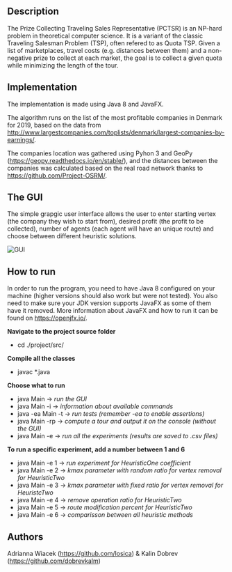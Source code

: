## Description
The Prize Collecting Traveling Sales Representative (PCTSR) is an NP-hard problem in theoretical computer science. It is a variant of the classic Traveling Salesman Problem (TSP), often refered to as Quota TSP. Given a list of marketplaces, travel costs (e.g. distances between them) and a non-negative prize to collect at each market, the goal is to collect a given quota while minimizing the length of the tour.

## Implementation
The implementation is made using Java 8 and JavaFX.

The algorithm runs on the list of the most profitable companies in Denmark for 2019, based on the data from http://www.largestcompanies.com/toplists/denmark/largest-companies-by-earnings/.

The companies location was gathered using Pyhon 3 and GeoPy (https://geopy.readthedocs.io/en/stable/), and the distances between the companies was calculated based on the real road network thanks to https://github.com/Project-OSRM/.

## The GUI
The simple grapgic user interface allows the user to enter starting vertex (the company they wish to start from), desired profit (the profit to be collected), number of agents (each agent will have an unique route) and choose between different heuristic solutions.

![GUI](./GUI_RAN.png)

## How to run
In order to run the program, you need to have Java 8 configured on your machine (higher versions should also work but were not tested). You also need to make sure your JDK version supports JavaFX as some of them have it removed. More information about JavaFX and how to run it can be found on https://openjfx.io/.

**Navigate to the project source folder**
 - cd ./project/src/

**Compile all the classes**
 - javac *.java

**Choose what to run**
 - java Main -> *run the GUI*
 - java Main -i -> *information about available commands*
 - java -ea Main -t -> *run tests (remember -ea to enable assertions)*
 - java Main -rp -> *compute a tour and output it on the console (without the GUI)*
 - java Main -e -> *run all the experiments (results are saved to .csv files)*

**To run a specific experiment, add a number between 1 and 6**
 - java Main -e 1 -> *run experiment for HeuristicOne coefficient*
 - java Main -e 2 -> *kmax parameter with random ratio for vertex removal for HeuristicTwo*
 - java Main -e 3 -> *kmax parameter with fixed ratio for vertex removal for HeuristcTwo*
 - java Main -e 4 -> *remove operation ratio for HeuristicTwo*
 - java Main -e 5 -> *route modification percent for HeuristicTwo*
 - java Main -e 6 -> *comparisson between all heuristic methods*

## Authors
Adrianna Wiacek (https://github.com/losica) & Kalin Dobrev (https://github.com/dobrevkalm)
